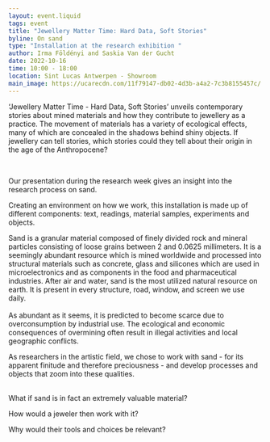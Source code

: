 ```yaml
---
layout: event.liquid
tags: event
title: "Jewellery Matter Time: Hard Data, Soft Stories"
byline: On sand
type: "Installation at the research exhibition "
author: Irma Földényi and Saskia Van der Gucht
date: 2022-10-16
time: 10:00 - 18:00
location: Sint Lucas Antwerpen - Showroom
main_image: https://ucarecdn.com/11f79147-db02-4d3b-a4a2-7c3b8155457c/
---
```

‘Jewellery Matter Time - Hard Data, Soft Stories’ unveils contemporary stories about mined materials and how they contribute to jewellery as a practice. The movement of materials has a variety of ecological effects, many of which are concealed in the shadows behind shiny objects. If jewellery can tell stories, which stories could they tell about their origin in the age of the Anthropocene? 

 

Our presentation during the research week gives an insight into the research process on sand.

Creating an environment on how we work, this installation is made up of different components: text, readings, material samples, experiments and objects.

Sand is a granular material composed of finely divided rock and mineral particles consisting of loose grains between 2 and 0.0625 millimeters. It is a seemingly abundant resource which is mined worldwide and processed into structural materials such as concrete, glass and silicones which are used in microelectronics and as components in the food and pharmaceutical industries.
After air and water, sand is the most utilized natural resource on earth. It is present in every structure, road, window, and screen we use daily.\
\
As abundant as it seems, it is predicted to become scarce due to overconsumption by industrial use. The ecological and economic consequences of overmining often result in illegal activities and local geographic conflicts.

As researchers in the artistic field, we chose to work with sand - for its apparent finitude and therefore preciousness - and develop processes and objects that zoom into these qualities. 

 \
What if sand is in fact an extremely valuable material? 

How would a jeweler then work with it? 

Why would their tools and choices be relevant?